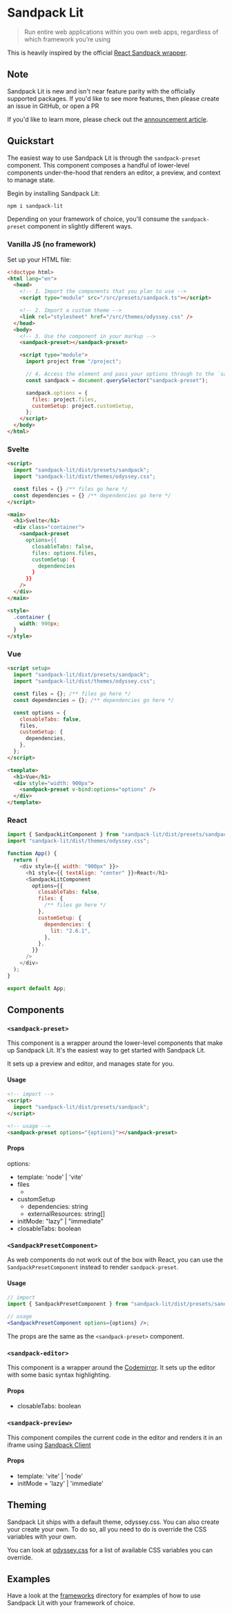 # Sandpack Lit

> Run entire web applications within you own web apps, regardless of which framework you’re using

This is heavily inspired by the official [React Sandpack wrapper](https://github.com/codesandbox/sandpack/tree/main/sandpack-react).

## Note

Sandpack Lit is new and isn't near feature parity with the officially supported packages. If you'd like to see more features, then please create an issue in GitHub, or open a PR

If you'd like to learn more, please check out the [announcement article](https://component-odyssey.com/articles/00-sandpack-lit-universal).

## Quickstart

The easiest way to use Sandpack Lit is through the `sandpack-preset` component. This component composes a handful of lower-level components under-the-hood that renders an editor, a preview, and context to manage state.

Begin by installing Sandpack Lit:

```bash
npm i sandpack-lit
```

Depending on your framework of choice, you'll consume the `sandpack-preset` component in slightly different ways.

### Vanilla JS (no framework)

Set up your HTML file:

```html
<!doctype html>
<html lang="en">
  <head>
    <!-- 1. Import the components that you plan to use -->
    <script type="module" src="/src/presets/sandpack.ts"></script>

    <!-- 2. Import a custom theme -->
    <link rel="stylesheet" href="/src/themes/odyssey.css" />
  </head>
  <body>
    <!-- 3. Use the component in your markup -->
    <sandpack-preset></sandpack-preset>

    <script type="module">
      import project from "/project";

      // 4. Access the element and pass your options through to the `sandpack.options` property
      const sandpack = document.querySelector("sandpack-preset");

      sandpack.options = {
        files: project.files,
        customSetup: project.customSetup,
      };
    </script>
  </body>
</html>
```

### Svelte

```html
<script>
  import "sandpack-lit/dist/presets/sandpack";
  import "sandpack-lit/dist/themes/odyssey.css";

  const files = {} /** files go here */
  const dependencies = {} /** dependencies go here */
</script>

<main>
  <h1>Svelte</h1>
  <div class="container">
    <sandpack-preset
      options={{
        closableTabs: false,
        files: options.files,
        customSetup: {
          dependencies
        }
      }}
    />
  </div>
</main>

<style>
  .container {
    width: 900px;
  }
</style>
```

### Vue

```html
<script setup>
  import "sandpack-lit/dist/presets/sandpack";
  import "sandpack-lit/dist/themes/odyssey.css";

  const files = {}; /** files go here */
  const dependencies = {}; /** dependencies go here */

  const options = {
    closableTabs: false,
    files,
    customSetup: {
      dependencies,
    },
  };
</script>

<template>
  <h1>Vue</h1>
  <div style="width: 900px">
    <sandpack-preset v-bind:options="options" />
  </div>
</template>
```

### React

```javascript
import { SandpackLitComponent } from "sandpack-lit/dist/presets/sandpack-react";
import "sandpack-lit/dist/themes/odyssey.css";

function App() {
  return (
    <div style={{ width: "900px" }}>
      <h1 style={{ textAlign: "center" }}>React</h1>
      <SandpackLitComponent
        options={{
          closableTabs: false,
          files: {
            /** files go here */
          },
          customSetup: {
            dependencies: {
              lit: "2.6.1",
            },
          },
        }}
      />
    </div>
  );
}

export default App;
```

## Components

### `<sandpack-preset>`

This component is a wrapper around the lower-level components that make up Sandpack Lit. It's the easiest way to get started with Sandpack Lit.

It sets up a preview and editor, and manages state for you.

#### Usage

```html
<!-- import -->
<script>
  import "sandpack-lit/dist/presets/sandpack";
</script>

<!-- usage -->
<sandpack-preset options="{options}"></sandpack-preset>
```

#### Props

options:

- template: 'node' | 'vite'
- files
  - [key: string]: string
- customSetup
  - dependencies: string
  - externalResources: string[]
- initMode: "lazy" | "immediate"
- closableTabs: boolean

### `<SandpackPresetComponent>`

As web components do not work out of the box with React, you can use the `SandpackPresetComponent` instead to render `sandpack-preset`.

#### Usage

```jsx
// import
import { SandpackPresetComponent } from "sandpack-lit/dist/presets/sandpack-react";

// usage
<SandpackPresetComponent options={options} />;
```

The props are the same as the `<sandpack-preset>` component.

### `<sandpack-editor>`

This component is a wrapper around the [Codemirror](https://codemirror.net/). It sets up the editor with some basic syntax highlighting.

#### Props

- closableTabs: boolean

### `<sandpack-preview>`

This component compiles the current code in the editor and renders it in an iframe using [Sandpack Client](https://github.com/codesandbox/sandpack/tree/main/sandpack-client)

#### Props

- template: 'vite' | 'node'
- initMode = 'lazy' | 'immediate'

## Theming

Sandpack Lit ships with a default theme, odyssey.css. You can also create your create your own. To do so, all you need to do is override the CSS variables with your own.

You can look at [odyssey.css](./src/themes/odyssey.css) for a list of available CSS variables you can override.

## Examples

Have a look at the [frameworks](./frameworks/) directory for examples of how to use Sandpack Lit with your framework of choice.
